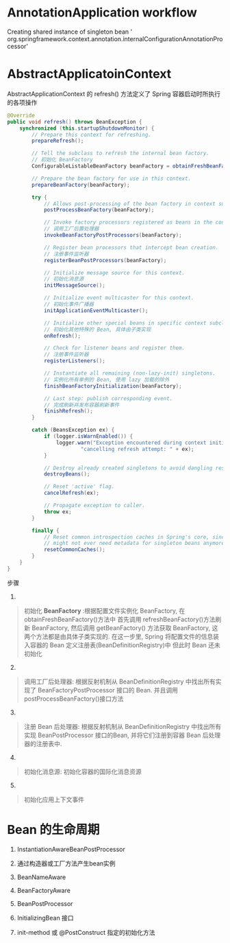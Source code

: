 # AnnotationApplication workflow

Creating shared instance of singleton bean '
org.springframework.context.annotation.internalConfigurationAnnotationProcessor'

# AbstractApplicatoinContext

AbstractApplicationContext 的 refresh() 方法定义了 Spring 容器启动时所执行的各项操作

```java
@Override
public void refresh() throws BeanException {
    synchronized (this.startupShutdownMonitor) {
        // Prepare this context for refreshing.
        prepareRefresh();

        // Tell the subclass to refresh the internal bean factory.
        // 初始化 BeanFactory
        ConfigurableListableBeanFactory beanFactory = obtainFreshBeanFactory();

        // Prepare the bean factory for use in this context.
        prepareBeanFactory(beanFactory);

        try {
            // Allows post-processing of the bean factory in context subclasses.
            postProcessBeanFactory(beanFactory);

            // Invoke factory processors registered as beans in the context.
            // 调用工厂后置处理器
            invokeBeanFactoryPostProcessors(beanFactory);

            // Register bean processors that intercept bean creation.
            // 注册事件监听器
            registerBeanPostProcessors(beanFactory);

            // Initialize message source for this context.
            // 初始化消息源
            initMessageSource();

            // Initialize event multicaster for this context.
            // 初始化事件广播器
            initApplicationEventMulticaster();

            // Initialize other special beans in specific context subclasses.
            // 初始化其他特殊的 Bean, 具体由子类实现
            onRefresh();

            // Check for listener beans and register them.
            // 注册事件监听器
            registerListeners();

            // Instantiate all remaining (non-lazy-init) singletons.
            // 实例化所有单例的 Bean, 使用 lazy 加载的除外
            finishBeanFactoryInitialization(beanFactory);

            // Last step: publish corresponding event.
            // 完成刷新并发布容器刷新事件
            finishRefresh();
        }

        catch (BeansException ex) {
            if (logger.isWarnEnabled()) {
                logger.warn("Exception encountered during context initialization - " +
                        "cancelling refresh attempt: " + ex);
            }

            // Destroy already created singletons to avoid dangling resources.
            destroyBeans();

            // Reset 'active' flag.
            cancelRefresh(ex);

            // Propagate exception to caller.
            throw ex;
        }

        finally {
            // Reset common introspection caches in Spring's core, since we
            // might not ever need metadata for singleton beans anymore...
            resetCommonCaches();
        }
    }
}
```

步骤

1.

> 初始化 **BeanFactory** :根据配置文件实例化 BeanFactory, 在 obtainFreshBeanFactory()方法中
> 首先调用 refreshBeanFactory()方法刷新 BeanFactory, 然后调用 getBeanFactory() 方法获取 BeanFactory,
> 这两个方法都是由具体子类实现的. 在这一步里, Spring 将配置文件的信息装入容器的 Bean 定义注册表(BeanDefinitionRegistry)中
> 但此时 Bean 还未初始化

2.

> 调用工厂后处理器: 根据反射机制从 BeanDefinitionRegistry 中找出所有实现了 BeanFactoryPostProcessor 接口的 Bean.
> 并且调用 postProcessBeanFactory()接口方法

3.

> 注册 Bean 后处理器: 根据反射机制从 BeanDefinitionRegistry 中找出所有实现 BeanPostProcessor 接口的Bean,
> 并将它们注册到容器 Bean 后处理器的注册表中.

4.

> 初始化消息源: 初始化容器的国际化消息资源

5.

> 初始化应用上下文事件

# Bean 的生命周期

1. InstantiationAwareBeanPostProcessor

2. 通过构造器或工厂方法产生bean实例

1. BeanNameAware
2. BeanFactoryAware
3. BeanPostProcessor
4. InitializingBean 接口
5. init-method 或 @PostConstruct 指定的初始化方法
